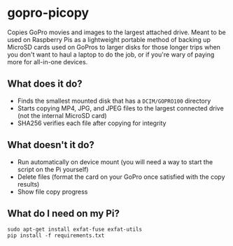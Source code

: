 # gopro-picopy

Copies GoPro movies and images to the largest attached drive.  Meant to be used on Raspberry Pis as a lightweight portable method of backing up MicroSD cards used on GoPros to larger disks for those longer trips when you don't want to haul a laptop to do the job, or if you're wary of paying more for all-in-one devices.

## What does it do?

- Finds the smallest mounted disk that has a `DCIM/GOPRO100` directory
- Starts copying MP4, JPG, and JPEG files to the largest connected drive (not the internal MicroSD card)
- SHA256 verifies each file after copying for integrity

## What doesn't it do?

- Run automatically on device mount (you will need a way to start the script on the Pi yourself)
- Delete files (format the card on your GoPro once satisfied with the copy results)
- Show file copy progress

## What do I need on my Pi?

```
sudo apt-get install exfat-fuse exfat-utils
pip install -f requirements.txt
```
